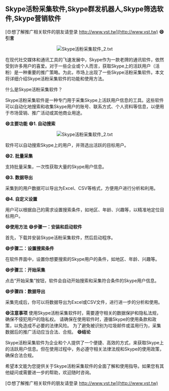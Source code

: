 ## **Skype活粉采集软件,Skype群发机器人,Skype筛选软件,Skype营销软件**

[😍想了解推广相关软件的朋友请登录 http://www.vst.tw](http://www.vst.tw)
**😄引言**

 <center><img src="https://vst.tw/MP4/tuiguang/png/3.png" alt="Skype活粉采集软件_2.txt"></center>

在现代社交媒体和通讯工具的飞速发展中，Skype作为一款老牌的通讯软件，依然受到许多用户的喜爱。对于一些企业或个人而言，获取Skype上的活跃用户（活粉）是一种重要的推广策略。为此，市场上出现了一些Skype活粉采集软件。本文将详细介绍Skype活粉采集软件的功能和使用方法。

什么是Skype活粉采集软件？

Skype活粉采集软件是一种专门用于采集Skype上活跃用户信息的工具。这些软件可以自动化地搜索和收集Skype用户的账号、联系方式、个人资料等信息，以便用于市场营销、推广活动或其他商业用途。

**😄主要功能**
**😄1. 自动搜索**

 <center><img src="https://vst.tw/MP4/tuiguang/png/8.png" alt="Skype活粉采集软件_2.txt"></center>

软件可以自动搜索Skype上的用户，并筛选出活跃的目标用户。

**😄2. 批量采集**

支持批量采集，一次性获取大量的Skype用户信息。

**😄3. 数据导出**

采集到的用户数据可以导出为Excel、CSV等格式，方便用户进行分析和利用。

**😄4. 自定义设置**

用户可以根据自己的需求设置搜索条件，如地区、年龄、兴趣等，以精准地定位目标用户。

**😄使用方法**
**😄步骤一：安装和启动软件**

首先，下载并安装Skype活粉采集软件，然后启动程序。

**😄步骤二：设置搜索条件**

在软件界面中，设置你想要搜索的Skype用户的条件，如地区、年龄、兴趣等。

**😄步骤三：开始采集**

点击“开始采集”按钮，软件会自动开始搜索和采集符合条件的Skype用户信息。

**😄步骤四：数据导出**

采集完成后，你可以将数据导出为Excel或CSV文件，进行进一步的分析和使用。

**😄注意事项**
使用Skype活粉采集软件时，需要遵守相关的数据保护和隐私法规，确保不侵犯用户的隐私权。
请确保在使用软件时，遵循Skype的使用条款和政策，以免造成不必要的法律风险。
为了避免被识别为垃圾邮件或滥用行为，采集数据后的推广活动应当合法、合规。
**😄结论**

Skype活粉采集软件为企业和个人提供了一个便捷、高效的方式，来获取Skype上的活跃用户信息。但在使用过程中，务必遵守相关法律法规和Skype的使用政策，确保合法合规。

希望本文能为您提供关于Skype活粉采集软件的全面了解和使用指导。如果您有其他疑问或需要进一步的帮助，欢迎随时咨询。

[😍想了解推广相关软件的朋友请登录 http://www.vst.tw](http://www.vst.tw)



